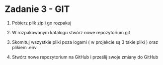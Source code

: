# Zadanie 3 - GIT

1. Pobierz plik zip i go rozpakuj

2. W rozpakowanym katalogu stwórz nowe repozytorium git

3. Skomituj wszystkie pliki poza logami ( w projekcie są 3 takie pliki ) oraz plikiem .env

4. Stwórz nowe repozytorium na GitHub i prześlij swoje zmiany do GitHub